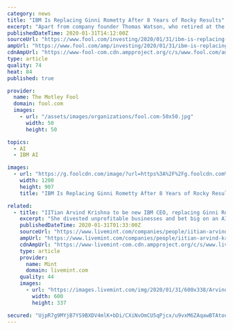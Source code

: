 ```yaml
---
category: news
title: "IBM Is Replacing Ginni Rometty After 8 Years of Rocky Results"
excerpt: "Apart from company founder Thomas Watson, who retired at the sprightly age of 82 ... As much as I appreciated Rometty's ideas, I'm excited to see Arvind Krishna's artificial intelligence focus and Jim Whitehurst's open-source mentality steering IBM into the next decade."
publishedDateTime: 2020-01-31T14:12:00Z
sourceUrl: "https://www.fool.com/investing/2020/01/31/ibm-is-replacing-ginny-rometty-after-8-years-of-ro.aspx"
ampUrl: "https://www.fool.com/amp/investing/2020/01/31/ibm-is-replacing-ginny-rometty-after-8-years-of-ro.aspx"
cdnAmpUrl: "https://www-fool-com.cdn.ampproject.org/c/s/www.fool.com/amp/investing/2020/01/31/ibm-is-replacing-ginny-rometty-after-8-years-of-ro.aspx"
type: article
quality: 74
heat: 84
published: true

provider:
  name: The Motley Fool
  domain: fool.com
  images:
    - url: "/assets/images/organizations/fool.com-50x50.jpg"
      width: 50
      height: 50

topics:
  - AI
  - IBM AI

images:
  - url: "https://g.foolcdn.com/image/?url=https%3A%2F%2Fg.foolcdn.com%2Feditorial%2Fimages%2F555611%2Fibm-ceo-arvind-krishna.jpg&w=1200&op=resize"
    width: 1200
    height: 907
    title: "IBM Is Replacing Ginni Rometty After 8 Years of Rocky Results"

related:
  - title: "IITian Arvind Krishna to be new IBM CEO, replacing Ginni Rometty"
    excerpt: "She divested unprofitable businesses and bet big on an AI data-analytics tool called Watson. Yet the efforts were stymied by the emergence of a new competitor in the delivery of computing over the internet: Amazon.com Inc. During one particularly painful several-year stretch, IBM’s sales declined for 17 quarters in a row. For its part ..."
    publishedDateTime: 2020-01-31T01:33:00Z
    sourceUrl: "https://www.livemint.com/companies/people/iitian-arvind-krishna-to-be-new-ibm-ceo-replacing-ginni-rometty-11580433012738.html"
    ampUrl: "https://www.livemint.com/companies/people/iitian-arvind-krishna-to-be-new-ibm-ceo-replacing-ginni-rometty/amp-11580433012738.html"
    cdnAmpUrl: "https://www-livemint-com.cdn.ampproject.org/c/s/www.livemint.com/companies/people/iitian-arvind-krishna-to-be-new-ibm-ceo-replacing-ginni-rometty/amp-11580433012738.html"
    type: article
    provider:
      name: Mint
      domain: livemint.com
    quality: 44
    images:
      - url: "https://images.livemint.com/img/2020/01/31/600x338/Arvind_Krishna_134_1580434051152.jpg"
        width: 600
        height: 337

secured: "UjpR7g9MYjB7YS9BXDV4mlK+bDi/CXiNvOmCU5qPjcx/u9vxM6ZAqawBTAtou1Ml6Tl4pi/GorpwQ8IgcvG0tnFpgSw7eXdX2FjhbcqMuEHu3hUfb4ho9KbjzPCXumcUF0ZzzWc1cPWSgykFeKoxNhQWbG1/uWrvhurtm8gnHwWsdX5lgA3tK/B4ZjZZ6UMhnMRCR/ZwdUFz12T5bnUHOGL5TeLe3eNl6Q6MeLCgNOSj0VI17Q1zPN9CB8MCzh3MUiyVDomohg//WgIuI1YNTjJIuqoDiO93mC3Dszw9YKWgnhsUTLpcrkkRPMpTkDAueC5s9m0JfzyJ0pGqC0mXgp6oMAxBLW73bvKZIiXMSCQVYQZiYuYrzAVTlBnLKAHisMnKuLC9Qhnp+e3flmcNE6zSOl3KEqVy9ICJWOV8GZ1KlmahPykGFAKPFphJrPb7LUGA1l56wWufyveHQHAYNrMzYsTt8nouvQIzRO6YIno=;DVhzAELU3eZ3Axxq0Yv5rw=="
---
```


